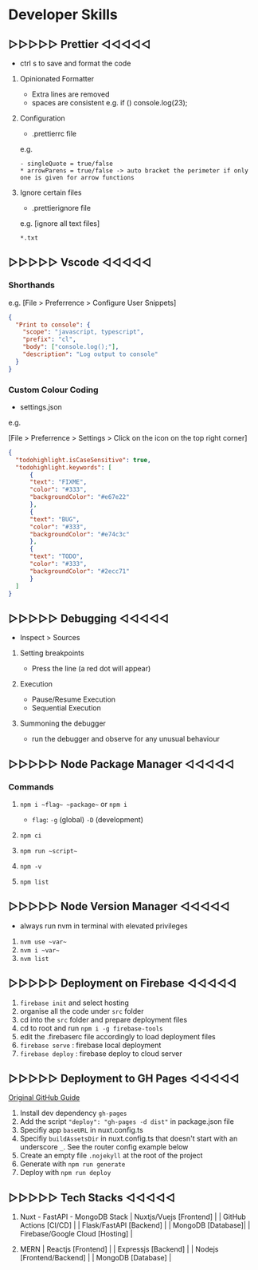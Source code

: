 # Developer Skills

## ▷▷▷▷▷ Prettier ◁◁◁◁◁

- ctrl s to save and format the code

1. Opinionated Formatter
    - Extra lines are removed
    - spaces are consistent
    e.g. if () console.log(23);

2. Configuration
    - .prettierrc file

    e.g.

    ```prettierrc
    - singleQuote = true/false
    * arrowParens = true/false -> auto bracket the perimeter if only one is given for arrow functions
    ```

3. Ignore certain files
    - .prettierignore file

    e.g. [ignore all text files]

    ```prettierignore
    *.txt
    ```

## ▷▷▷▷▷ Vscode ◁◁◁◁◁

### Shorthands

e.g. [File > Preferrence > Configure User Snippets]

```json
{
  "Print to console": {
    "scope": "javascript, typescript",
    "prefix": "cl",
    "body": ["console.log();"],
    "description": "Log output to console"
  }
}
```

### Custom Colour Coding

- settings.json

e.g.

[File > Preferrence > Settings > Click on the icon on the top right corner]

```json
{
  "todohighlight.isCaseSensitive": true,
  "todohighlight.keywords": [
      {
      "text": "FIXME",
      "color": "#333",
      "backgroundColor": "#e67e22"
      },
      {
      "text": "BUG",
      "color": "#333",
      "backgroundColor": "#e74c3c"
      },
      {
      "text": "TODO",
      "color": "#333",
      "backgroundColor": "#2ecc71"
      }
  ]
}
```

## ▷▷▷▷▷ Debugging ◁◁◁◁◁

- Inspect > Sources

1. Setting breakpoints
    - Press the line (a red dot will appear)

2. Execution
    - Pause/Resume Execution
    - Sequential Execution

3. Summoning the debugger
    - run the debugger and observe for any unusual behaviour

## ▷▷▷▷▷ Node Package Manager ◁◁◁◁◁

### Commands

1. `npm i ~flag~ ~package~` or `npm i`
    - `flag`: `-g` (global) `-D` (development)

2. `npm ci`
3. `npm run ~script~`
4. `npm -v`
5. `npm list`

## ▷▷▷▷▷ Node Version Manager ◁◁◁◁◁

- always run nvm in terminal with elevated privileges

1. `nvm use ~var~`
2. `nvm i ~var~`
3. `nvm list`

## ▷▷▷▷▷ Deployment on Firebase ◁◁◁◁◁

1. `firebase init` and select hosting
2. organise all the code under `src` folder
3. cd into the `src` folder and prepare deployment files
4. cd to root and run `npm i -g firebase-tools`
5. edit the .firebaserc file accordingly to load deployment files
6. `firebase serve` : firebase local deployment
7. `firebase deploy` : firebase deploy to cloud server

## ▷▷▷▷▷ Deployment to GH Pages ◁◁◁◁◁

[Original GitHub Guide](https://github.com/lucpotage/nuxt-github-pages)

1. Install dev dependency `gh-pages`
2. Add the script `"deploy": "gh-pages -d dist"` in package.json file
3. Specifiy app `baseURL` in nuxt.config.ts
4. Specifiy `buildAssetsDir` in nuxt.config.ts that doesn't start with an underscore `_`. See the router config example below
5. Create an empty file `.nojekyll` at the root of the project
6. Generate with `npm run generate`
7. Deploy with `npm run deploy`

## ▷▷▷▷▷ Tech Stacks ◁◁◁◁◁

1. Nuxt - FastAPI - MongoDB Stack
    | Nuxtjs/Vuejs [Frontend] | | GitHub Actions [CI/CD] | | Flask/FastAPI [Backend] | | MongoDB [Database]| | Firebase/Google Cloud [Hosting] |

2. MERN
    | Reactjs [Frontend] | | Expressjs [Backend] | | Nodejs [Frontend/Backend] | | MongoDB [Database] |
